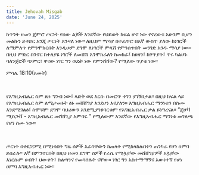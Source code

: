 ```yaml
---
title: Jehovah Misgab
date: 'June 24, 2025'
---
```


<script>
  import { theme2 } from '../../../../store/themes/theme2.svelte';
  import ArticleHero from '../../../../components/article_components/article_hero.svelte';
  import ArticleHeader from '../../../../components/article_components/article_header.svelte';
</script>

<ArticleHero 
  title={title} 
  date={date}
  subtopic={theme2.subtopics[2]} 
/>

<ArticleHeader content="ጄሆቫ ሚስጋቭ - ዐምባዬ" />
 
ከጥንት ዘመን ጀምሮ ጦርነት የሰው ልጆች አንደኛው የህይወት ክፍል ሆኖ ነው የኖረው፡፡ አሁንም ቢሆን መልኩን ይቀይር እንጂ ጦርነት እንዳለ ነው፡፡ ለዚህም ማሳያ በተፈጥሮ በእኛ ውስጥ ያለው ከነገሮች ለማምለጥ የምንሞክርበት እንዲሁም ደግሞ ለነገሮች ምላሽ የምንሰጥበት መንገድ አንዱ ማሳያ ነው፡፡ በዚህ ምድር ስንኖር ከተለያዩ ነገሮች ለመሸሽ እንሞክራለን ከመከራ፤ ከሀዘን፤ ከሃጥያት፤ ጥሩ ካልሆኑ ባለንጀሮች ጭምር፣ ዋናው ነገር ግን ወዴት ነው የምንሸሸው? የሚለው ጥያቄ ነው፡፡

ምሳሌ 18:10(አመት)

<br />

የእግዚአብሔር ስም ጽኑ ግንብ ነው፤ ጻድቅ ወደ እርሱ በመሮጥ ተገን ያገኝበታል።
በዚህ ክፍል ላይ የእግዚአብሔር ስም ለሚታመኑት ፅኑ መሸሸግያ እንደሆነ እናያለን። እግዚአብሔር ማንነቱን በስሙ እንደሚገልፅ፤ ስሞቹም ደግሞ ባህሪውን እንደሚያንፀባርቁም የእግዚአብሔር ቃል ይነግረናል፡፡ “ጄሆቫ ሚስጋቭ - እግዚአብሔር መሸሸጊያ አምባዬ ” የሚለውም አንደኛው የእግዚአብሔር ማንነቱ መገለጫ የሆነ ስሙ ነው፡፡

<br />

ጦርነት በተደጋጋሚ በሚነሳበት ግዜ ሰዎች እራሳቸውን ከጠላት የሚከላከሉበትን ጠንካራ የሆነ ዐምባ ይሰራሉ፡፡ እኛ በምንኖርበት በዚህ ዘመን ደግሞ ሰዎች የራሴ የሚሏቸው መሸሸግያዎች አሏቸው እነርሱም ሀብት፤ ህውቀት፤ ስልጣንና የመሳሰሉት ናቸው፡፡ ነገር ግን አስተማማኝና እውነተኛ የሆነ ዐምባ እግዚአብሔር ነው፡፡  
